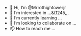 - 👋 Hi, I’m @Mrrothightowerjr
- 👀 I’m interested in ...&(1245,,,
- 🌱 I’m currently learning ...
- 💞️ I’m looking to collaborate on ...
- 📫 How to reach me ...

<!---
Mrrothightowerjr/Mrrothightowerjr is a ✨ special ✨ repository because its `README.md` (this file) appears on your GitHub profile.
You can click the Preview link to take a look at your changes.
--->
